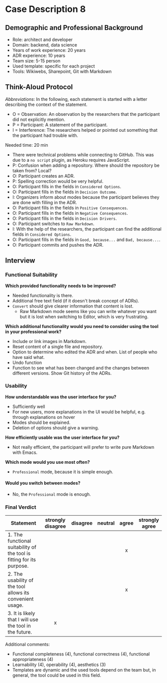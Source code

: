 # Case Description 8

## Demographic and Professional Background

* Role: architect and developer
* Domain: backend, data science
* Years of work experience: 20 years
* ADR experience: 10 years
* Team size: 5-15 person
* Used template: specific for each project
* Tools: Wikiwebs, Sharepoint, Git with Markdown

## Think-Aloud Protocol

_Abbreviations_: In the following, each statement is started with a letter describing the context of the statement.
* O = Observation: An observation by the researchers that the participant did not explicitly mention.
* P = Participant: A statement of the participant.
* I = Interference: The researchers helped or pointed out something that the participant had trouble with.  

Needed time: 20 min

* There were technical problems while connecting to GitHub. This was due to a `no script` plugin, as Heroku requires JavaScript.
* P: Confusion when adding a repository. Where should the repository be taken from? Local?
* O: Participant creates an ADR.
* P: Spelling correction would be very helpful.
* O: Participant fills in the fields in `Considered Options`.
* O: Participant fills in the fields in `Decision Outcome`.
* I: Organizers inform about modes because the participant believes they are done with filling in the ADR.
* O: Participant fills in the fields in `Positive Consequences`.
* O: Participant fills in the fields in `Negative Consequences`.
* O: Participant fills in the fields in `Decision Drivers`.
* O: Participant switches to `Raw Markdown`.
* I: With the help of the researchers, the participant can find the additional fields in `Considered Options`.
* O: Participant fills in the fields in  `Good, because...` and `Bad, because...`.
* O: Participant commits and pushes the ADR.

## Interview

### Functional Suitability

**Which provided functionality needs to be improved?**

* Needed functionality is there.
* Additional free text field (if it doesn't break concept of ADRs).
* `Convert` should give clearer information that content is lost.
  * Raw Markdown mode seems like you can write whatever you want but it is lost when switching to Editor, which is very frustrating.

**Which additional functionality would you need to consider using the tool in your professional work?**

* Include or link images in Markdown.
* Reset content of a single file and repository.
* Option to determine who edited the ADR and when. List of people who have said what.
* Undo function
* Function to see what has been changed and the changes between different versions. Show Git history of the ADRs.

### Usability

**How understandable was the user interface for you?**

* Sufficiently well
* For new users, more explanations in the UI would be helpful, e.g. through explanations on hover
* Modes should be explained.
* Deletion of options should give a warning.

**How efficiently usable was the user interface for you?**

* Not really efficient, the participant will prefer to write pure Markdown with Emacs.

**Which mode would you use most often?**

* `Professional` mode, because it is simple enough.

#### Would you switch between modes?

* No, the `Professional` mode is enough.

### Final Verdict

| Statement                                                             | strongly disagree | disagree | neutral | agree | strongly agree |
| --------------------------------------------------------------------- | :---------------: | :------: | :-----: | :---: | :------------: |
| 1. The functional suitability of the tool is fitting for its purpose. |                   |          |         |   x   |                |
| 2. The usability of the tool allows its convenient usage.             |                   |          |         |   x   |                |
| 3. It is likely that I will use the tool in the future.               |         x         |          |         |       |                |

Additional comments:

- Functional completeness (4), functional correctness (4), functional appropriateness (4)
- Learnability (4), operability (4), aesthetics (3)
- Templates are dynamic and the used tools depend on the team but, in general, the tool could be used in this field.
